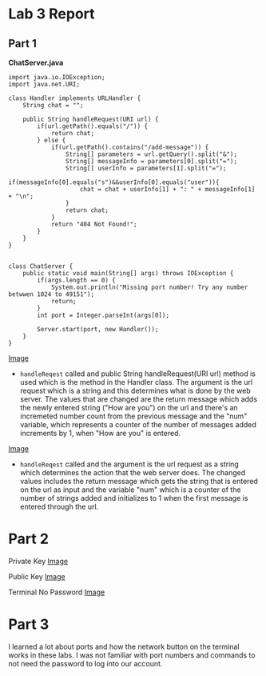 # Lab 3 Report

## Part 1

**ChatServer.java**

```
import java.io.IOException;
import java.net.URI;

class Handler implements URLHandler {
    String chat = "";

    public String handleRequest(URI url) {
        if(url.getPath().equals("/")) {
            return chat;
        } else {
            if(url.getPath().contains("/add-message")) {
                String[] parameters = url.getQuery().split("&");
                String[] messageInfo = parameters[0].split("=");
                String[] userInfo = parameters[1].split("=");
                if(messageInfo[0].equals("s")&&userInfo[0].equals("user")){
                    chat = chat + userInfo[1] + ": " + messageInfo[1] + "\n";
                }
                return chat;
            }
            return "404 Not Found!";
        }
    }
}

```
```

class ChatServer {
    public static void main(String[] args) throws IOException {
        if(args.length == 0) {
            System.out.println("Missing port number! Try any number betwwen 1024 to 49151");
            return;
        }
        int port = Integer.parseInt(args[0]);

        Server.start(port, new Handler());
    }
}
```

[Image](chatserver1.png)

- `handleReqest` called and public String handleRequest(URI url) method is used which is the method in the Handler class. The argument is the url request which is a string and this determines what is done by the web server. The values that are changed are the return message which adds the newly entered string ("How are you") on the url and there's an incremeted number count from the previous message and the "num" variable, which represents a counter of the number of messages added increments by 1, when "How are you" is entered.

[Image](chatserver2.png)

- `handleReqest` called and the argument is the url request as a string which determines the action that the web server does. The changed values includes the return message which gets the string that is entered on the url as input and the variable "num" which is a counter of the number of strings added and initializes to 1 when the first message is entered through the url.

# Part 2

Private Key
[Image](key-path-private.png)

Public Key
[Image](key-path-public.png)

Terminal No Password
[Image](no-pw.png)

# Part 3

I learned a lot about ports and how the network button on the terminal works in these labs. 
I was not familiar with port numbers and commands to not need the password to log into our account.
